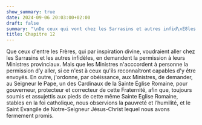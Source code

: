 ```yaml
---
show_summary: true
date: 2024-09-06 20:03:00+02:00
draft: false
summary: "\nDe ceux qui vont chez les Sarrasins et autres infid\xE8les.\n"
title: Chapitre 12
---
```





Que ceux d'entre les Frères, qui par inspiration divine, voudraient aller chez les Sarrasins et les autres infidèles, en demandent la permission à leurs Ministres provinciaux. Mais que les Ministres n'acccordent à personne la permission d’y aller, si ce n'est à ceux qu'ils reconnaîtront capables d'y être envoyés. En outre, j'ordonne, par obéissance, aux Ministres, de demander, au Seigneur le Pape, un des Cardinaux de la Sainte Église Romaine, pour gouverneur, protecteur et correcteur de cette Fraternité, afin que, toujours soumis et assujettis aux pieds de cette même Sainte Eglise Romaine, stables en la foi catholique, nous observions la pauvreté et l’humilité, et le Saint Évangile de Notre-Seigneur Jésus-Christ lequel nous avons fermement promis.

